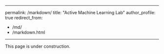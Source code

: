 
---
permalink: /markdown/
title: "Active Machine Learning Lab"
author_profile: true
redirect_from: 
  - /md/
  - /markdown.html
---
This page is under construction.



